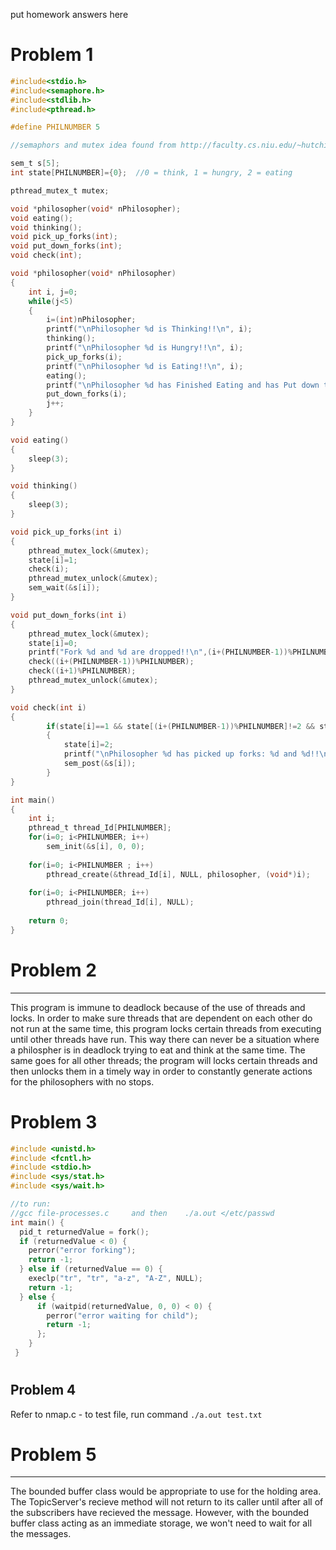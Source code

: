 put homework answers here
# Problem 1
```c
#include<stdio.h>
#include<semaphore.h>
#include<stdlib.h>
#include<pthread.h>

#define PHILNUMBER 5

//semaphors and mutex idea found from http://faculty.cs.niu.edu/~hutchins/csci480/semaphor.htm

sem_t s[5];
int state[PHILNUMBER]={0};	//0 = think, 1 = hungry, 2 = eating 

pthread_mutex_t mutex;

void *philosopher(void* nPhilosopher);
void eating();
void thinking();
void pick_up_forks(int);
void put_down_forks(int);
void check(int);

void *philosopher(void* nPhilosopher)
{
	int i, j=0;
	while(j<5)
	{
		i=(int)nPhilosopher;
		printf("\nPhilosopher %d is Thinking!!\n", i);
		thinking();
		printf("\nPhilosopher %d is Hungry!!\n", i);
		pick_up_forks(i);
		printf("\nPhilosopher %d is Eating!!\n", i);
		eating();
		printf("\nPhilosopher %d has Finished Eating and has Put down the fork!!\n", i);
		put_down_forks(i);
		j++;
	}		
}

void eating()
{
	sleep(3);
}

void thinking()
{
	sleep(3);
}

void pick_up_forks(int i)
{	
	pthread_mutex_lock(&mutex);
	state[i]=1;	
	check(i);
	pthread_mutex_unlock(&mutex);
	sem_wait(&s[i]);
}

void put_down_forks(int i)
{
	pthread_mutex_lock(&mutex);
	state[i]=0;
	printf("Fork %d and %d are dropped!!\n",(i+(PHILNUMBER-1))%PHILNUMBER, i);
	check((i+(PHILNUMBER-1))%PHILNUMBER);
	check((i+1)%PHILNUMBER);
	pthread_mutex_unlock(&mutex);
}

void check(int i)
{
		if(state[i]==1 && state[(i+(PHILNUMBER-1))%PHILNUMBER]!=2 && state[(i+1)%PHILNUMBER]!= 2)
		{
			state[i]=2;
			printf("\nPhilosopher %d has picked up forks: %d and %d!!\n",i, (i+(PHILNUMBER-1))%PHILNUMBER, i);
			sem_post(&s[i]);
		}
}

int main()
{
	int i;
	pthread_t thread_Id[PHILNUMBER];
	for(i=0; i<PHILNUMBER; i++)
		sem_init(&s[i], 0, 0);
		
	for(i=0; i<PHILNUMBER ; i++)			
		pthread_create(&thread_Id[i], NULL, philosopher, (void*)i);
		
	for(i=0; i<PHILNUMBER; i++)
		pthread_join(thread_Id[i], NULL);
	
	return 0;
}
```
# Problem 2
---
This program is immune to deadlock because of the use of threads and locks. In order to make sure threads that are dependent on each other do not run at the same time, this program locks certain threads from executing until other threads have run. This way there can never be a situation where a philospher is in deadlock trying to eat and think at the same time. The same goes for all other threads; the program will locks certain threads and then unlocks them in a timely way in order to constantly generate actions for the philosophers with no stops.

# Problem 3
```c
#include <unistd.h>
#include <fcntl.h>
#include <stdio.h>
#include <sys/stat.h>
#include <sys/wait.h>

//to run: 
//gcc file-processes.c     and then    ./a.out </etc/passwd
int main() {
  pid_t returnedValue = fork();
  if (returnedValue < 0) {
    perror("error forking");
    return -1;
  } else if (returnedValue == 0) {
    execlp("tr", "tr", "a-z", "A-Z", NULL);
    return -1;
  } else {
      if (waitpid(returnedValue, 0, 0) < 0) {
        perror("error waiting for child");
        return -1;
      };
    }
 }
```

#
 Problem 4
---
Refer to nmap.c - to test file, run command ```./a.out test.txt ```

# Problem 5
---
The bounded buffer class would be appropriate to use for the holding area. The TopicServer's recieve method will not return to its caller until after all of the subscribers have recieved the message. However, with the bounded buffer class acting as an immediate storage, we won't need to wait for all the messages.
